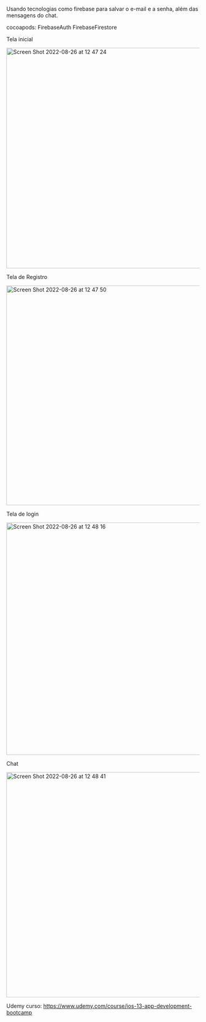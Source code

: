 

Usando tecnologias como firebase para salvar o e-mail e a senha, além das mensagens do chat.

cocoapods:
FirebaseAuth
FirebaseFirestore

Tela inicial

<img width="574" alt="Screen Shot 2022-08-26 at 12 47 24" src="https://user-images.githubusercontent.com/77408554/186943665-abcfd789-8ab9-4f64-8fc6-b2c343ecad3e.png">

Tela de Registro

<img width="572" alt="Screen Shot 2022-08-26 at 12 47 50" src="https://user-images.githubusercontent.com/77408554/186943734-62fda907-d365-4ecf-a22d-d8479df6d858.png">

Tela de login

<img width="605" alt="Screen Shot 2022-08-26 at 12 48 16" src="https://user-images.githubusercontent.com/77408554/186943808-64527303-192f-4b40-ab51-b24386af78cf.png">

Chat

<img width="586" alt="Screen Shot 2022-08-26 at 12 48 41" src="https://user-images.githubusercontent.com/77408554/186943875-ca575849-e48a-42cf-83a5-fd9e53594233.png">

Udemy curso: https://www.udemy.com/course/ios-13-app-development-bootcamp
